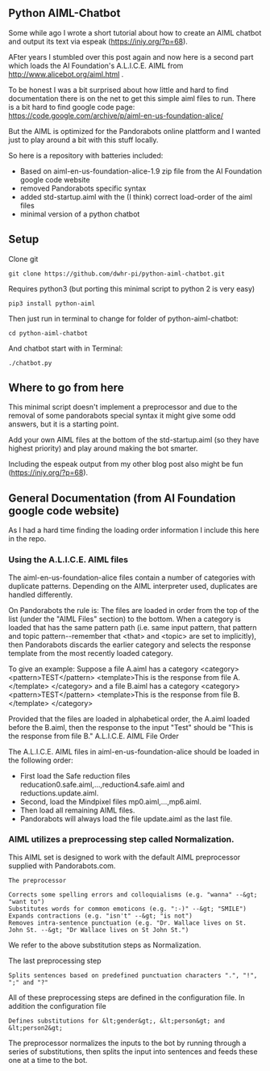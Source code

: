 ## Python AIML-Chatbot  

Some while ago I wrote a short tutorial about how to create an AIML chatbot and output its text
via espeak (https://iniy.org/?p=68).

AFter years I stumbled over this post again and now here is a second part which loads the AI Foundation's A.L.I.C.E.
AIML from http://www.alicebot.org/aiml.html .

To be honest I was a bit surprised about how little and hard to find documentation there is on the
net to get this simple aiml files to run. There is a bit hard to find google code page:
https://code.google.com/archive/p/aiml-en-us-foundation-alice/

But the AIML is optimized for the Pandorabots online plattform and I wanted just to play around
a bit with this stuff locally.

So here is a repository with batteries included:

- Based on aiml-en-us-foundation-alice-1.9 zip file from the AI Foundation google code website
- removed Pandorabots specific syntax
- added std-startup.aiml with the (I think) correct load-order of the aiml files
- minimal version of a python chatbot

## Setup

Clone git

```
git clone https://github.com/dwhr-pi/python-aiml-chatbot.git
```

Requires python3 (but porting this minimal script to python 2 is very easy)

```
pip3 install python-aiml
```
Then just run in terminal to change for folder of python-aiml-chatbot: 

```
cd python-aiml-chatbot
```

And chatbot start with in Terminal: 
```
./chatbot.py
```
 
## Where to go from here

This minimal script doesn't implement a preprocessor and due to the removal of some pandorabots
special syntax it might give some odd answers, but it is a starting point.

Add your own AIML files at the bottom of the std-startup.aiml (so they have highest priority)
and play around making the bot smarter.

Including the espeak output from my other blog post also might be fun (https://iniy.org/?p=68).

## General Documentation (from AI Foundation google code website)

As I had a hard time finding the loading order information I include this here in the repo.


### Using the A.L.I.C.E. AIML files

The aiml-en-us-foundation-alice files contain a number of categories with duplicate patterns. Depending on the AIML interpreter used, duplicates are handled differently.

On Pandorabots the rule is: The files are loaded in order from the top of the list (under the "AIML Files" section) to the bottom. When a category is loaded that has the same pattern path (i.e. same input pattern, that pattern and topic pattern--remember that &lt;that&gt; and &lt;topic&gt; are set to implicitly), then Pandorabots discards the earlier category and selects the response template from the most recently loaded category.

To give an example: Suppose a file A.aiml has a category &lt;category&gt; &lt;pattern&gt;TEST&lt;/pattern&gt; &lt;template&gt;This is the response from file A.&lt;/template&gt; &lt;/category&gt; and a file B.aiml has a category &lt;category&gt; &lt;pattern&gt;TEST&lt;/pattern&gt; &lt;template&gt;This is the response from file B.&lt;/template&gt; &lt;/category&gt;

Provided that the files are loaded in alphabetical order, the A.aiml loaded before the B.aiml, then the response to the input "Test" should be "This is the response from file B."
A.L.I.C.E. AIML File Order

The A.L.I.C.E. AIML files in aiml-en-us-foundation-alice should be loaded in the following order:

- First load the Safe reduction files reducation0.safe.aiml,...,reduction4.safe.aiml and reductions.update.aiml.
- Second, load the Mindpixel files mp0.aiml,...,mp6.aiml.
- Then load all remaining AIML files.
- Pandorabots will always load the file update.aiml as the last file.

### AIML utilizes a preprocessing step called Normalization.

This AIML set is designed to work with the default AIML preprocessor supplied with Pandorabots.com.

    The preprocessor

    Corrects some spelling errors and colloquialisms (e.g. "wanna" --&gt; "want to")
    Substitutes words for common emoticons (e.g. ":-)" --&gt; "SMILE")
    Expands contractions (e.g. "isn't" --&gt; "is not")
    Removes intra-sentence punctuation (e.g. "Dr. Wallace lives on St. John St. --&gt; "Dr Wallace lives on St John St.")

We refer to the above substitution steps as Normalization.

The last preprocessing step

    Splits sentences based on predefined punctuation characters ".", "!", ";" and "?"

All of these preprocessing steps are defined in the configuration file. In addition the configuration file

    Defines substitutions for &lt;gender&gt;, &lt;person&gt; and &lt;person2&gt;

The preprocessor normalizes the inputs to the bot by running through a series of substitutions, then splits the input into sentences and feeds these one at a time to the bot.
